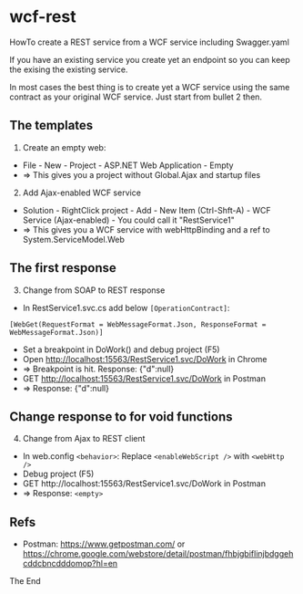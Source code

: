 # wcf-rest

HowTo create a REST service from a WCF service including Swagger.yaml

If you have an existing service you create yet an endpoint so you can keep the exising the existing service.

In most cases the best thing is to create yet a WCF service using the same contract as your original WCF service. Just start from bullet 2 then.

## The templates

1. Create an empty web:
- File - New - Project - ASP.NET Web Application - Empty  
- => This gives you a project without Global.Ajax and startup files
2. Add Ajax-enabled WCF service
- Solution - RightClick project - Add - New Item (Ctrl-Shft-A) - WCF Service (Ajax-enabled) - You could call it "RestService1"  
- => This gives you a WCF service with webHttpBinding and a ref to System.ServiceModel.Web

## The first response

3. Change from SOAP to REST response
- In RestService1.svc.cs add below `[OperationContract]`:
```CSharp
[WebGet(RequestFormat = WebMessageFormat.Json, ResponseFormat = WebMessageFormat.Json)]
```
- Set a breakpoint in DoWork() and debug project (F5)
- Open <http://localhost:15563/RestService1.svc/DoWork> in Chrome
- => Breakpoint is hit. Response: {"d":null}
- GET <http://localhost:15563/RestService1.svc/DoWork> in Postman
- => Response: {"d":null}

## Change response to <empty> for void functions

4. Change from Ajax to REST client
- In web.config `<behavior>`: Replace `<enableWebScript />` with `<webHttp />`
- Debug project (F5)
- GET http://localhost:15563/RestService1.svc/DoWork in Postman
- => Response: `<empty>`

## Refs 
- Postman: <https://www.getpostman.com/> or <https://chrome.google.com/webstore/detail/postman/fhbjgbiflinjbdggehcddcbncdddomop?hl=en>

The End
